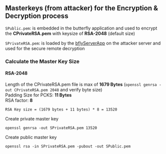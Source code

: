 ## Masterkeys (from attacker) for the Encryption & Decryption process

`SPublic.pem`: is embedded in the butterfly application and used to encrypt 
the **CPrivateRSA.pem** with keysize of **RSA-2048** (default size)

`SPrivateRSA.pem`: is loaded by the [bflyServerApp](https://github.com/bierschi/butterfly/tree/master/webserver) on the attacker server and used for the secure remote decryption

### Calculate the Master Key Size

#### RSA-2048
Length of the CPrivateRSA.pem file is max of **1679 Bytes** (`openssl genrsa -out CPrivateRSA.pem 2048` and verify byte size) <br>
Padding Size for PCKS: **11 Bytes** <br>
RSA factor: **8** <br>

`RSA Key size = (1679 bytes + 11 bytes) * 8 = 13520`

Create private master key
<pre><code>openssl genrsa -out SPrivateRSA.pem 13520</code></pre>

Create public master key
<pre><code>openssl rsa -in SPrivateRSA.pem -pubout -out SPublic.pem</code></pre>
